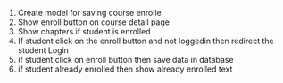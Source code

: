 1. Create model for saving course enrolle
2. Show enroll button on course detail page
3. Show chapters if student is enrolled
4. If student click on the enroll button and not loggedin then redirect the student Login
5. if student click on enroll button then save data in database
6. if student already enrolled then show already enrolled text